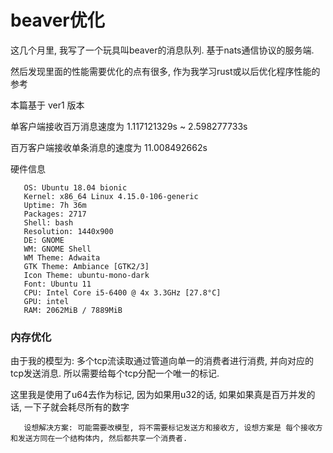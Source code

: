# beaver优化

这几个月里, 我写了一个玩具叫beaver的消息队列. 基于nats通信协议的服务端.

然后发现里面的性能需要优化的点有很多, 作为我学习rust或以后优化程序性能的参考

本篇基于 ver1 版本

单客户端接收百万消息速度为 1.117121329s ~ 2.598277733s

百万客户端接收单条消息的速度为 11.008492662s

硬件信息

       OS: Ubuntu 18.04 bionic
       Kernel: x86_64 Linux 4.15.0-106-generic
       Uptime: 7h 36m
       Packages: 2717
       Shell: bash
       Resolution: 1440x900
       DE: GNOME 
       WM: GNOME Shell
       WM Theme: Adwaita
       GTK Theme: Ambiance [GTK2/3]
       Icon Theme: ubuntu-mono-dark
       Font: Ubuntu 11
       CPU: Intel Core i5-6400 @ 4x 3.3GHz [27.8°C]
       GPU: intel
       RAM: 2062MiB / 7889MiB


### 内存优化

由于我的模型为: 
多个tcp流读取通过管道向单一的消费者进行消费, 并向对应的tcp发送消息. 所以需要给每个tcp分配一个唯一的标记.

 这里我是使用了u64去作为标记, 因为如果用u32的话, 如果如果真是百万并发的话, 一下子就会耗尽所有的数字

       设想解决方案: 可能需要改模型, 将不需要标记发送方和接收方, 设想方案是 每个接收方和发送方同在一个结构体内, 然后都共享一个消费者.